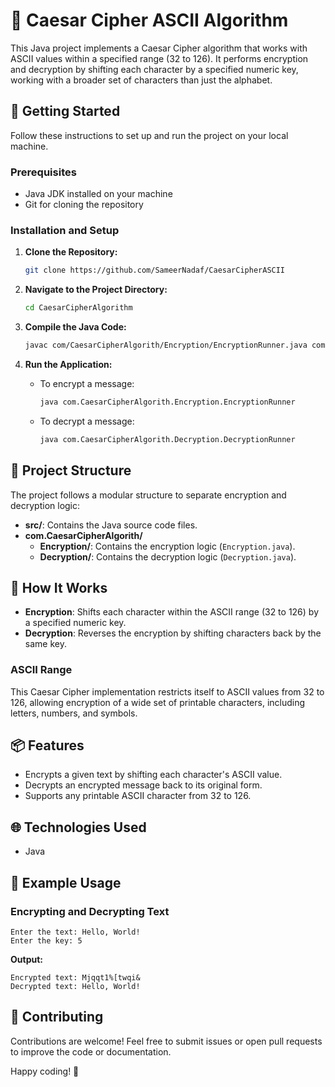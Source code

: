# 🔐 Caesar Cipher ASCII Algorithm

This Java project implements a Caesar Cipher algorithm that works with ASCII values within a specified range (32 to 126). It performs encryption and decryption by shifting each character by a specified numeric key, working with a broader set of characters than just the alphabet.

## 🚀 Getting Started

Follow these instructions to set up and run the project on your local machine.

### Prerequisites
- Java JDK installed on your machine
- Git for cloning the repository

### Installation and Setup

1. **Clone the Repository:**

   ```bash
   git clone https://github.com/SameerNadaf/CaesarCipherASCII
   ```

2. **Navigate to the Project Directory:**

   ```bash
   cd CaesarCipherAlgorithm
   ```

3. **Compile the Java Code:**

   ```bash
   javac com/CaesarCipherAlgorith/Encryption/EncryptionRunner.java com/CaesarCipherAlgorith/Decryption/DecryptionRunner.java
   ```

4. **Run the Application:**

   - To encrypt a message:

     ```bash
     java com.CaesarCipherAlgorith.Encryption.EncryptionRunner
     ```

   - To decrypt a message:

     ```bash
     java com.CaesarCipherAlgorith.Decryption.DecryptionRunner
     ```

## 📂 Project Structure

The project follows a modular structure to separate encryption and decryption logic:

- **src/**: Contains the Java source code files.
- **com.CaesarCipherAlgorith/**
  - **Encryption/**: Contains the encryption logic (`Encryption.java`).
  - **Decryption/**: Contains the decryption logic (`Decryption.java`).

## 🔑 How It Works

- **Encryption**: Shifts each character within the ASCII range (32 to 126) by a specified numeric key.
- **Decryption**: Reverses the encryption by shifting characters back by the same key.

### ASCII Range

This Caesar Cipher implementation restricts itself to ASCII values from 32 to 126, allowing encryption of a wide set of printable characters, including letters, numbers, and symbols.

## 📦 Features

- Encrypts a given text by shifting each character's ASCII value.
- Decrypts an encrypted message back to its original form.
- Supports any printable ASCII character from 32 to 126.

## 🌐 Technologies Used

- Java

## 📘 Example Usage

### Encrypting and Decrypting Text

```plaintext
Enter the text: Hello, World!
Enter the key: 5
```

**Output:**

```plaintext
Encrypted text: Mjqqt1%[twqi&
Decrypted text: Hello, World!
```

## 🤝 Contributing

Contributions are welcome! Feel free to submit issues or open pull requests to improve the code or documentation.

Happy coding! 🎉

